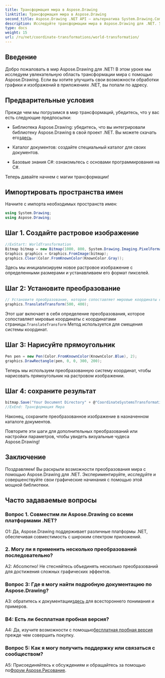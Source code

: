 ```yaml
---
title: Трансформация мира в Aspose.Drawing
linktitle: Трансформация мира в Aspose.Drawing
second_title: Aspose.Drawing .NET API — альтернатива System.Drawing.Common
description: Исследуйте трансформации мира в Aspose.Drawing для .NET. Улучшите свою графику с помощью простых шагов.
type: docs
weight: 15
url: /ru/net/coordinate-transformations/world-transformation/
---
```

## Введение

Добро пожаловать в мир Aspose.Drawing для .NET! В этом уроке мы исследуем увлекательную область трансформации мира с помощью Aspose.Drawing. Если вы хотите улучшить свои возможности обработки графики и изображений в приложениях .NET, вы попали по адресу.

## Предварительные условия

Прежде чем мы погрузимся в мир трансформаций, убедитесь, что у вас есть следующие предпосылки:

-  Библиотека Aspose.Drawing: убедитесь, что вы интегрировали библиотеку Aspose.Drawing в свой проект .NET. Вы можете скачать его[здесь](https://releases.aspose.com/drawing/net/).

- Каталог документов: создайте специальный каталог для своих документов.

- Базовые знания C#: ознакомьтесь с основами программирования на C#.

Теперь давайте начнем с магии трансформации!

## Импортировать пространства имен

Начните с импорта необходимых пространств имен:

```csharp
using System.Drawing;
using Aspose.Drawing;
```

## Шаг 1. Создайте растровое изображение

```csharp
//ExStart: WorldTransformation
Bitmap bitmap = new Bitmap(1000, 800, System.Drawing.Imaging.PixelFormat.Format32bppPArgb);
Graphics graphics = Graphics.FromImage(bitmap);
graphics.Clear(Color.FromKnownColor(KnownColor.Gray));
```

Здесь мы инициализируем новое растровое изображение с определенными размерами и устанавливаем его формат пикселей.

## Шаг 2: Установите преобразование

```csharp
// Установите преобразование, которое сопоставляет мировые координаты с координатами страницы:
graphics.TranslateTransform(500, 400);
```

 Этот шаг включает в себя определение преобразования, которое сопоставляет мировые координаты с координатами страницы.`TranslateTransform` Метод используется для смещения системы координат.

## Шаг 3: Нарисуйте прямоугольник

```csharp
Pen pen = new Pen(Color.FromKnownColor(KnownColor.Blue), 2);
graphics.DrawRectangle(pen, 0, 0, 300, 200);
```

Теперь мы используем преобразованную систему координат, чтобы нарисовать прямоугольник на растровом изображении.

## Шаг 4: сохраните результат

```csharp
bitmap.Save("Your Document Directory" + @"CoordinateSystemsTransformations\WorldTransformation_out.png");
//ExEnd: Трансформация Мира
```

Наконец, сохраните преобразованное изображение в назначенном каталоге документов.

Повторите эти шаги для дополнительных преобразований или настройки параметров, чтобы увидеть визуальные чудеса Aspose.Drawing!

## Заключение

Поздравляем! Вы раскрыли возможности преобразования мира с помощью Aspose.Drawing для .NET. Экспериментируйте, исследуйте и совершенствуйте свои графические начинания с помощью этой мощной библиотеки.

## Часто задаваемые вопросы

### Вопрос 1. Совместим ли Aspose.Drawing со всеми платформами .NET?

О1: Да, Aspose.Drawing поддерживает различные платформы .NET, обеспечивая совместимость с широким спектром приложений.

### 2. Могу ли я применить несколько преобразований последовательно?

А2: Абсолютно! Не стесняйтесь объединять несколько преобразований для достижения сложных графических эффектов.

### Вопрос 3: Где я могу найти подробную документацию по Aspose.Drawing?

 A3: обратитесь к документации[здесь](https://reference.aspose.com/drawing/net/) для всестороннего понимания и примеров.

### В4: Есть ли бесплатная пробная версия?

 A4: Да, изучите возможности с помощью[бесплатная пробная версия](https://releases.aspose.com/) прежде чем совершить покупку.

### Вопрос 5: Как я могу получить поддержку или связаться с сообществом?

 A5: Присоединяйтесь к обсуждениям и обращайтесь за помощью по[Форум Aspose.Рисование](https://forum.aspose.com/c/diagram/17).
